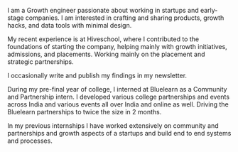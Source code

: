 I am a Growth engineer passionate about working in startups and early-stage companies. I am interested in crafting and sharing products, growth hacks, and data tools with minimal design. 

My recent experience is at Hiveschool, where I contributed to the foundations of starting the company, helping mainly with growth initiatives, admissions, and placements. Working mainly on the placement and strategic partnerships. 

I occasionally write and publish my findings in my newsletter. 

During my pre-final year of college, I interned at Bluelearn as a Community and Partnership intern. I developed various college partnerships and events across India and various events all over India and online as well. Driving the Bluelearn partnerships to twice the size in 2 months. 

In my previous internships I have worked extensively on community and partnerships and growth aspects of a startups and build end to end systems and processes. 




